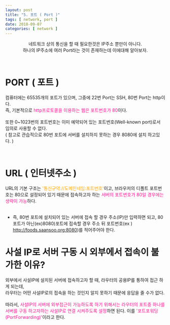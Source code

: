 ```yaml
---
layout: post
title: "5. 포트 ( Port )"
tags: [ network, port ]
date: 2018-09-07
categories: [ network ]
---
```


<p align="center">
    네트워크 상의 통신을 할 때 필요한것은 IP주소 뿐만이 아니다.<br/> 하나의 IP주소에 여러 Port라는 것이 존재하는데 이에대해 알아보자.
</p><br/>

# PORT ( 포트 )
컴퓨터에는 65535개의 포트가 있으며, 그중에 22번 Port는 SSH, 80번 Port는 http이다.<br/> 
즉, 기본적으로 <font color="deeppink">http프로토콜을 이용하는 웹은 포트번호가 80</font>이다.<br/><br/>
또한 0~1023번의 포트번호는 이미 예약되어 있는 포트번호(Well-known port)로서 임의로 사용할 수 없다.<br/>
( 참고로 관습적으로 80번 포트에 서버를 설치하지 못하는 경우 8080에 설치 하고있다. )

<br/>

# URL ( 인터넷주소 )
URL의 기본 구조는 <font color="orange">'통신규약://도메인네임:포트번호'</font>이고, 브라우저의 디폴트 포트번호는 80으로 설정되어 있기 때문에 접속하고자 하는 <font color="deeppink">서버의 포트번호가 80일 경우에는 생략이 가능</font>하다.<br/><br/>

- 즉, 80번 포트에 설치되어 있는 서버에 접속 할 경우 주소(IP)만 입력하면 되고, 80포트가 아닌(ex)8080)포트에 접속할 경우 주소 뒤 포트번호(ex ) http://foods.saansoo.org:8080)를 적어주어야 한다.<br/>

# 사설 IP로 서버 구동 시 외부에서 접속이 불가한 이유?
외부에서 사설IP에 설치된 서버에 접속하고자 할 때, 라우터의 공용IP를 통하여 접근 하게 되는데,<br/>
라우터는 어떤 사설IP로의 접속을 하는 것인지 알지 못하기 때문에 응답을 줄 수가 없다.<br/><br/>
따라서, <font color="deeppink">사설IP의 서버에 외부접근이 가능하도록 하기 위해서는 라우터의 포트중 하나를 서버를 구동 하고자하는 사설IP로 연결 시켜주도록 설정</font>하면 된다. 이를 <font color="deeppink">'포트포워딩(PortForwarding)'</font>이라고 한다.

<br/>